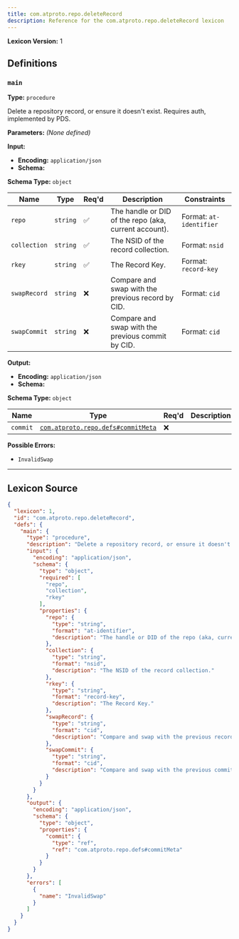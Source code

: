 ```yaml
---
title: com.atproto.repo.deleteRecord
description: Reference for the com.atproto.repo.deleteRecord lexicon
---
```

**Lexicon Version:** 1

## Definitions

<a name="main"></a>
### `main`

**Type:** `procedure`

Delete a repository record, or ensure it doesn't exist. Requires auth, implemented by PDS.

**Parameters:** _(None defined)_

**Input:**

- **Encoding:** `application/json`
- **Schema:**

**Schema Type:** `object`

| Name | Type | Req'd  | Description | Constraints |
|------|------|----------|-------------|-------------|
| `repo` | `string` | ✅  | The handle or DID of the repo (aka, current account). | Format: `at-identifier` |
| `collection` | `string` | ✅  | The NSID of the record collection. | Format: `nsid` |
| `rkey` | `string` | ✅  | The Record Key. | Format: `record-key` |
| `swapRecord` | `string` | ❌  | Compare and swap with the previous record by CID. | Format: `cid` |
| `swapCommit` | `string` | ❌  | Compare and swap with the previous commit by CID. | Format: `cid` |
**Output:**

- **Encoding:** `application/json`
- **Schema:**

**Schema Type:** `object`

| Name | Type | Req'd  | Description | Constraints |
|------|------|----------|-------------|-------------|
| `commit` | [`com.atproto.repo.defs#commitMeta`](/lexicons/com/atproto/repo/com-atproto-repo-defs#commitmeta) | ❌  |  |  |
**Possible Errors:**

- `InvalidSwap`

---

## Lexicon Source
```json
{
  "lexicon": 1,
  "id": "com.atproto.repo.deleteRecord",
  "defs": {
    "main": {
      "type": "procedure",
      "description": "Delete a repository record, or ensure it doesn't exist. Requires auth, implemented by PDS.",
      "input": {
        "encoding": "application/json",
        "schema": {
          "type": "object",
          "required": [
            "repo",
            "collection",
            "rkey"
          ],
          "properties": {
            "repo": {
              "type": "string",
              "format": "at-identifier",
              "description": "The handle or DID of the repo (aka, current account)."
            },
            "collection": {
              "type": "string",
              "format": "nsid",
              "description": "The NSID of the record collection."
            },
            "rkey": {
              "type": "string",
              "format": "record-key",
              "description": "The Record Key."
            },
            "swapRecord": {
              "type": "string",
              "format": "cid",
              "description": "Compare and swap with the previous record by CID."
            },
            "swapCommit": {
              "type": "string",
              "format": "cid",
              "description": "Compare and swap with the previous commit by CID."
            }
          }
        }
      },
      "output": {
        "encoding": "application/json",
        "schema": {
          "type": "object",
          "properties": {
            "commit": {
              "type": "ref",
              "ref": "com.atproto.repo.defs#commitMeta"
            }
          }
        }
      },
      "errors": [
        {
          "name": "InvalidSwap"
        }
      ]
    }
  }
}
```
